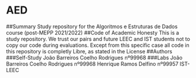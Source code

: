 # AED
##Summary
  Study repository for the Algoritmos e Estruturas de Dados course (post-MEPP 2021/2022)
##Code of Academic Honesty
  This is a study repository. We trust our pairs and future LEEC and IST students not to copy our code during evaluations.
  Except from this specific case all code in this repository is completly Libre, as stated in the License
##Authors
###Self-Study
    João Barreiros Coelho Rodrigues nº99968
###Labs
  João Barreiros Coelho Rodrigues nº99968
  Henrique Ramos Delfino nº99957
  IST-LEEC
